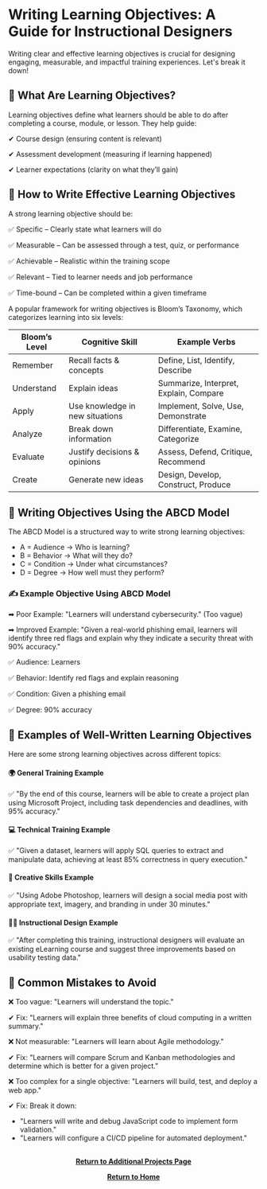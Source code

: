 # Writing Learning Objectives: A Guide for Instructional Designers

Writing clear and effective learning objectives is crucial for designing engaging, measurable, and impactful training experiences. Let's break it down!

<h2>📌 What Are Learning Objectives?</h2>


Learning objectives define what learners should be able to do after completing a course, module, or lesson. They help guide:

✔ Course design (ensuring content is relevant)

✔ Assessment development (measuring if learning happened)

✔ Learner expectations (clarity on what they’ll gain)

<h2>🎯 How to Write Effective Learning Objectives</h2>

A strong learning objective should be:

✅ Specific – Clearly state what learners will do

✅ Measurable – Can be assessed through a test, quiz, or performance

✅ Achievable – Realistic within the training scope

✅ Relevant – Tied to learner needs and job performance

✅ Time-bound – Can be completed within a given timeframe

A popular framework for writing objectives is Bloom’s Taxonomy, which categorizes learning into six levels:

| Bloom’s Level | Cognitive Skill | Example Verbs |
|----------|----------|----------|
| Remember   | Recall facts & concepts   | Define, List, Identify, Describe   |
| Understand   | Explain ideas   | Summarize, Interpret, Explain, Compare   |
| Apply   | Use knowledge in new situations   | Implement, Solve, Use, Demonstrate   |
| Analyze   | Break down information   | Differentiate, Examine, Categorize   |
| Evaluate   | Justify decisions & opinions   | Assess, Defend, Critique, Recommend   |
| Create   | Generate new ideas   | Design, Develop, Construct, Produce   |

<h2>🔹 Writing Objectives Using the ABCD Model</h2>

The ABCD Model is a structured way to write strong learning objectives:

- A = Audience → Who is learning?
- B = Behavior → What will they do?
- C = Condition → Under what circumstances?
- D = Degree → How well must they perform?

<h3>✍ Example Objective Using ABCD Model</h3>

➡ Poor Example: "Learners will understand cybersecurity." (Too vague)

➡ Improved Example: "Given a real-world phishing email, learners will identify three red flags and explain why they indicate a security threat with 90% accuracy."

✅ Audience: Learners

✅ Behavior: Identify red flags and explain reasoning

✅ Condition: Given a phishing email

✅ Degree: 90% accuracy

<h2>📌 Examples of Well-Written Learning Objectives</h2>

Here are some strong learning objectives across different topics:

<h4>🌍 General Training Example</h4>

✅ "By the end of this course, learners will be able to create a project plan using Microsoft Project, including task dependencies and deadlines, with 95% accuracy."

<h4>💻 Technical Training Example</h4>

✅ "Given a dataset, learners will apply SQL queries to extract and manipulate data, achieving at least 85% correctness in query execution."

<h4>🎨 Creative Skills Example</h4>

✅ "Using Adobe Photoshop, learners will design a social media post with appropriate text, imagery, and branding in under 30 minutes."

<h4>🧑‍🏫 Instructional Design Example</h4>

✅ "After completing this training, instructional designers will evaluate an existing eLearning course and suggest three improvements based on usability testing data."

<h2>🚀 Common Mistakes to Avoid</h2>

❌ Too vague: "Learners will understand the topic."

✔ Fix: "Learners will explain three benefits of cloud computing in a written summary."

❌ Not measurable: "Learners will learn about Agile methodology."

✔ Fix: "Learners will compare Scrum and Kanban methodologies and determine which is better for a given project."

❌ Too complex for a single objective: "Learners will build, test, and deploy a web app."

✔ Fix: Break it down:

- "Learners will write and debug JavaScript code to implement form validation."
- "Learners will configure a CI/CD pipeline for automated deployment."

<h2></h2>
<p align="center">
  <a href="https://github.com/rlangc/Additional-Projects-Section.git"><b>Return to Additional Projects Page</b></a>
<p align="center">
  <a href="https://github.com/rlangc"><b>Return to Home</b></a>
